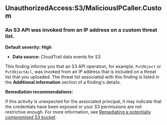 

UnauthorizedAccess:S3/MaliciousIPCaller.Custom
----------------------------------------------

### An S3 API was invoked from an IP address on a custom threat list.

**Default severity: High**

* **Data source:** CloudTrail data events for S3

This finding informs you that an S3 API operation, for example, `PutObject` or `PutObjectAcl`, was invoked from an IP address that is included on a threat list that you uploaded. The threat list associated with this finding is listed in the **Additional information** section of a finding's details.

**Remediation recommendations:**

If this activity is unexpected for the associated principal, it may indicate that the credentials have been exposed or your S3 permissions are not restrictive enough. For more information, see [Remediating a potentially compromised S3 bucket](https://docs.aws.amazon.com/guardduty/latest/ug/compromised-s3.html).

